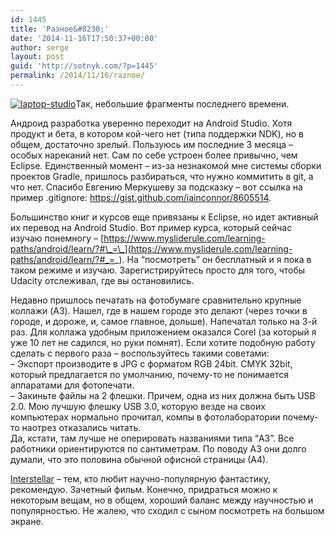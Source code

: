 ```yaml
---
id: 1445
title: 'Разное&#8230;'
date: '2014-11-16T17:50:37+00:00'
author: serge
layout: post
guid: 'http://sotnyk.com/?p=1445'
permalink: /2014/11/16/raznoe/
---
```


[![laptop-studio](https://sotnyk.github.io/wp-content/uploads/2014/11/laptop-studio-300x274.png)](https://sotnyk.github.io/wp-content/uploads/2014/11/laptop-studio.png)Так, небольшие фрагменты последнего времени.

Андроид разработка уверенно переходит на Android Studio. Хотя продукт и бета, в котором кой-чего нет (типа поддержки NDK), но в общем, достаточно зрелый. Пользуюсь им последние 3 месяца – особых нареканий нет. Сам по себе устроен более привычно, чем Eclipse. Единственный момент – из-за незнакомой мне системы сборки проектов Gradle, пришлось разбираться, что нужно коммитить в git, а что нет. Спасибо Евгению Меркушеву за подсказку – вот ссылка на пример .gitignore: <https://gist.github.com/iainconnor/8605514>.

Большинство книг и курсов еще привязаны к Eclipse, но идет активный их перевод на Android Studio. Вот пример курса, который сейчас изучаю понемногу – [https://www.mysliderule.com/learning-paths/android/learn/?#\_=\_](https://www.mysliderule.com/learning-paths/android/learn/?#_=_). На “посмотреть” он бесплатный и я пока в таком режиме и изучаю. Зарегистрируйтесь просто для того, чтобы Udacity отслеживал, где вы остановились.

Недавно пришлось печатать на фотобумаге сравнительно крупные коллажи (A3). Нашел, где в нашем городе это делают (через точки в городе, и дороже, и, самое главное, дольше). Напечатал только на 3-й раз. Для коллажа удобным приложением оказался Corel (за который я уже 10 лет не садился, но руки помнят). Если хотите подобную работу сделать с первого раза – воспользуйтесь такими советами:  
– Экспорт производите в JPG с форматом RGB 24bit. CMYK 32bit, который предлагается по умолчанию, почему-то не понимается аппаратами для фотопечати.  
– Закиньте файлы на 2 флешки. Причем, одна из них должна быть USB 2.0. Мою лучшую флешку USB 3.0, которую везде на своих компьютерах нормально прочитал, компы в фотолаборатории почему-то наотрез отказались читать.  
Да, кстати, там лучше не оперировать названиями типа “A3”. Все работники ориентируются по сантиметрам. По поводу А3 они долго думали, что это половина обычной офисной страницы (А4).

[Interstellar](https://ru.wikipedia.org/wiki/%D0%98%D0%BD%D1%82%D0%B5%D1%80%D1%81%D1%82%D0%B5%D0%BB%D0%BB%D0%B0%D1%80) – тем, кто любит научно-популярную фантастику, рекомендую. Зачетный фильм. Конечно, придраться можно к некоторым вещам, но в общем, хороший баланс между научностью и популярностью. Не жалею, что сходил с сыном посмотреть на большом экране.